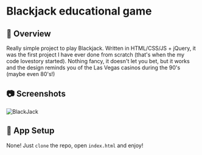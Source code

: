 # Blackjack educational game

## 👀 Overview
Really simple project to play Blackjack. Written in HTML/CSS/JS + jQuery, it was the first project I have ever done from scratch (that's when the my code lovestory started). Nothing fancy, it doesn't let you bet, but it works and the design reminds you of the Las Vegas casinos during the 90's (maybe even 80's!)

## 📷 Screenshots

![BlackJack](Utils/screenshots/BJscreen.png)


## 🔧 App Setup

None! Just ```clone``` the repo, open ```index.html``` and enjoy! 